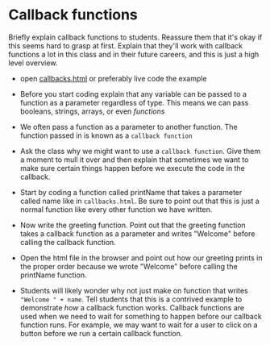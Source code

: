 # Callback functions

Briefly explain callback functions to students. Reassure them that it's okay if this seems hard to grasp at first. Explain that they'll work with callback functions a lot in this class and in their future careers, and this is just a high level overview.

* open [callbacks.html](callbacks.html) or preferably live code the example

* Before you start coding explain that any variable can be passed to a function as a parameter regardless of type. This means we can pass booleans, strings, arrays, or even *functions*

* We often pass a function as a parameter to another function. The function passed in is known as a `callback function`

* Ask the class why we might want to use a `callback function`. Give them a moment to mull it over and then explain that sometimes we want to make sure certain things happen before we execute the code in the callback.

* Start by coding a function called printName that takes a parameter called name like in `callbacks.html`. Be sure to point out that this is just a normal function like every other function we have written.

* Now write the greeting function. Point out that the greeting function takes a callback function as a parameter and writes "Welcome" before calling the callback function.

* Open the html file in the browser and point out how our greeting prints in the proper order because we wrote "Welcome" before calling the printName function.

* Students will likely wonder why not just make on function that writes `"Welcome " + name`. Tell students that this is a contrived example to demonstrate *how* a callback function works. Callback functions are used when we need to wait for something to happen before our callback function runs. For example, we may want to wait for a user to click on a button before we run a certain callback function. 
